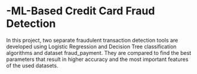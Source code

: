 # -ML-Based Credit Card Fraud Detection

In this project, two separate fraudulent transaction detection tools are developed using Logistic Regression and Decision Tree classification algorithms and dataset fraud_payment. They are compared to find the best parameters that result in higher accuracy and the most important features of the used datasets.
